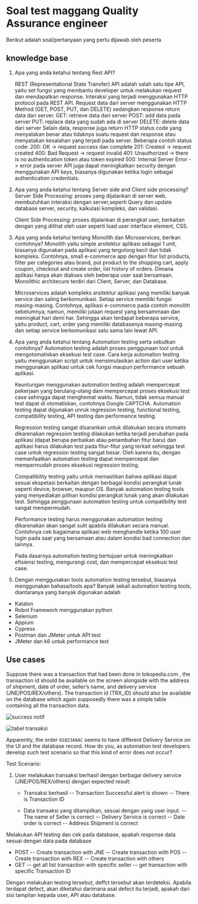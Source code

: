 # Soal test maggang Quality Assurance engineer

Berikut adalah soal/pertanyaan yang perlu dijawab oleh peserta

## knowledge base

1. Apa yang anda ketahui tentang Rest API?

    REST (Representational State Transfer) API adalah salah satu tipe API, yaitu set fungsi yang membantu developer untuk melakukan request dan mendapatkan response. Interaksi yang terjadi menggunakan HTTP protocol pada REST API. Request data dari server menggunakan HTTP Method (GET, POST, PUT, dan DELETE) sedangkan response return data dari server. 
    GET: retrieve data dari server
    POST: add data pada server
    PUT: replace data yang sudah ada di server
    DELETE: delete data dari server
    Selain data, response juga return HTTP status code yang menyatakan benar atau tidaknya suatu request dan response atau menyatakan kesalahan yang terjadi pada server. Beberapa contoh status code:
    200: OK -> request success dan complete
    201: Created -> request created
    400: Bad Request -> request invalid
    401: Unauthorized -> there is no authentication token atau token expired
    500: Internal Server Error -> error pada server
    API juga dapat meningkatkan security dengan menggunakan API keys, biasanya digunakan ketika login sebagai authentication credentials.

3. Apa yang anda ketahui tentang Server side and Client side processing?
Server Side Processing: proses yang dijalankan di server web, membutuhkan interaksi dengan server,seperti Query dan update database server, security, kalkulasi kompleks, dan validasi.

    Client Side Processing: proses dijalankan di perangkat user, berkaitan dengan yang dilihat oleh user seperti load user interface element, CSS.

3. Apa yang anda ketahui tentang Monolith dan Microservices, berikan contohnya?
    Monolith yaitu simple arsitektur aplikasi sebagai 1 unit, biasanya digunakan pada aplikasi yang tergolong kecil dan tidak kompleks. Contohnya, small e-commerce app dengan fitur list products, filter per categories atau brand, put product to the shopping cart, apply coupon, checkout and create order, list history of orders. Dimana aplikasi hanya akan diakses oleh beberapa user saat bersamaan. Monolithic architecure terdiri dari Client, Server, dan Database.

    Microservices adalah kompleks arsitektur aplikasi yang memiliki banyak service dan saling berkomunikasi. Setiap service memiliki fungsi masing-masing. Contohnya, aplikasi e-commerce pada contoh monolith sebelumnya, namun, memiliki jutaan request yang bersammaan dan meningkat hari demi har. Sehingga akan terdapat beberapa service, yaitu product, cart, order yang memiliki databasenya masing-masing dan setiap service berkomunikasi satu sama lain lewat API.

4. Apa yang anda ketahui tentang Automation testing serta sebutkan contohnya?
    Automation testing adalah proses penggunaan tool untuk mengotomatiskan eksekusi test case. Cara kerja automation testing yaitu menggunakan script untuk mensimulasikan action dari user ketika menggunakan aplikasi untuk cek fungsi maupun performance sebuah aplikasi.

    Keuntungan menggunakan automation testing adalah mempercepat pekerjaan yang berulang-ulang dam mempercepat proses eksekusi test case sehingga dapat menghemat waktu. Namun, tidak semua manual test dapat di otomatiskan, contohnya Google CAPTCHA. Automation testing dapat digunakan unruk regression testing, functional testing, compatibility testing, API testing dan performance testing.

    Regression testing sangat disarankan untuk dilakukan secara otomatis dikarenakan regression testing dilakukan ketika terjadi perubahan pada aplikasi (dapat berupa perbaikan atau penambahan fitur baru) dan aplikasi harus dilakukan test pada fitur-fitur yang terkait sehingga test case untuk regression testing sangat besar. Oleh karena itu, dengan memanfaatkan automation testing dapat mempercepat dan mempermudah proses eksekusi regression testing.

    Compatibility testing yaitu untuk memastikan bahwa aplikasi dapat sesuai ekspetasi berkaitan dengan berbagai kondisi perangkat lunak seperti device, browser, maupun OS. Banyak automation testing tools yang menyediakan pilihan kondisi perangkat lunak yang akan dilakukan test. Sehingga penggunaan automation testing untuk compatibility test sangat mempermudah.

    Performance testing harus menggunakan automation testing dikarenakan akan sangat sulit apabila dilakukan secara manual. Contohnya cek bagaimana aplikasi web menghandle ketika 100 user login pada saat yang bersamaan atau dalam kondisi bad connection dan lainnya.

    Pada dasarnya automation testing bertujuan untuk meningkatkan efisiensi testing, mengurangi cost, dan mempercepat eksekusi test case.

5. Dengan menggunakan tools automation testing tersebut, biasanya menggunakan bahasa/tools apa?
    Banyak sekali automation testing tools, diantaranya yang banyak digunakan adalah 
- Katalon
- Robot Framework menggunakan python
- Selenium
- Appium
- Cypress
- Postman dan JMeter untuk API test
- JMeter dan k6 untuk performance test

## Use cases

Suppose there was a transaction that had been done in tokopedia.com , the transaction
id should be available on the screen alongside with the address of shipment, date of
order, seller’s name, and delivery service (JNE/POS/REX/others). 
The transaction id (TRX_ID) should also be available on the database which again supposedly there was a simple table containing all the transaction data.

![success notif](imgs/trx-notif.png)

![tabel transaksi](imgs/table-trx.png)

Apparently, the order `01023A9AC` seems to have different Delivery Service on the UI and the
database record. How do you, as automation test developers develop such test scenario so that
this kind of error does not occur?

Test Scenario:
 1. User melakukan transaksi berhasil dengan berbagai delivery service (JNE/POS/REX/others) dengan expected result:
    - Transaksi berhasil
        -- Transaction Successful alert is shown
        -- There is Transaction ID

    - Data transaksi yang ditampilkan, sesuai dengan yang user input.
        -- The name of Seller is correct
        -- Delivery Service is correct
        -- Date order is correct
        -- Address Shipment is correct

Melakukan API testing dan cek pada database, apakah response data sesuai dengan data pada database
- POST
        -- Create transaction with JNE
        -- Create transaction with POS
        -- Create transaction with REX
        -- Create transaction with others
- GET
        -- get all list transaction with specific seller
        -- get transaction with specific Transaction ID

Dengan melakukan testing tersebut, deffct tersebut akan terdeteksi. Apabila terdapat defect, akan diketahui darimana asal defect itu terjadi, apakah dari sisi tampilan kepada user, API atau database.

